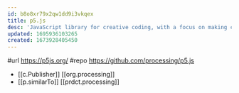 ```yaml
---
id: b8o8xr79x2qw1dd9i3vkqex
title: p5.js
desc: 'JavaScript library for creative coding, with a focus on making coding accessible and inclusive for artists, designers, educators, beginners'
updated: 1695936103265
created: 1673928405450
---
```


#url https://p5js.org/
#repo https://github.com/processing/p5.js
- [[c.Publisher]] [[org.processing]]
- [[p.similarTo]] [[prdct.processing]]

